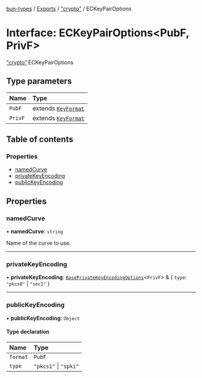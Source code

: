 [bun-types](https://oven-sh.github.io/bun-types/README.md) / [Exports](https://oven-sh.github.io/bun-types/modules.md) / ["crypto"](https://oven-sh.github.io/bun-types/modules/crypto_.md) / ECKeyPairOptions

# Interface: ECKeyPairOptions<PubF, PrivF\>

["crypto"](https://oven-sh.github.io/bun-types/modules/crypto_.md).ECKeyPairOptions

## Type parameters

| Name | Type |
| :------ | :------ |
| `PubF` | extends [`KeyFormat`](https://oven-sh.github.io/bun-types/modules/crypto_.md#keyformat) |
| `PrivF` | extends [`KeyFormat`](https://oven-sh.github.io/bun-types/modules/crypto_.md#keyformat) |

## Table of contents

### Properties

- [namedCurve](https://oven-sh.github.io/bun-types/interfaces/crypto_.ECKeyPairOptions.md#namedcurve)
- [privateKeyEncoding](https://oven-sh.github.io/bun-types/interfaces/crypto_.ECKeyPairOptions.md#privatekeyencoding)
- [publicKeyEncoding](https://oven-sh.github.io/bun-types/interfaces/crypto_.ECKeyPairOptions.md#publickeyencoding)

## Properties

### namedCurve

• **namedCurve**: `string`

Name of the curve to use.

___

### privateKeyEncoding

• **privateKeyEncoding**: [`BasePrivateKeyEncodingOptions`](https://oven-sh.github.io/bun-types/interfaces/crypto_.BasePrivateKeyEncodingOptions.md)<`PrivF`\> & { `type`: ``"pkcs8"`` \| ``"sec1"``  }

___

### publicKeyEncoding

• **publicKeyEncoding**: `Object`

#### Type declaration

| Name | Type |
| :------ | :------ |
| `format` | `PubF` |
| `type` | ``"pkcs1"`` \| ``"spki"`` |
